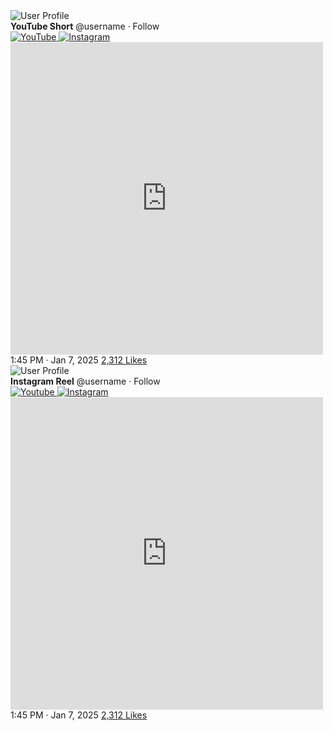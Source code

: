 <div class="reel-container">
    <div class="reel-header">
        <img src="https://pbs.twimg.com/profile_images/1525644036157186055/mo5i70w-_400x400.png" alt="User Profile">
        <div class="reel-info">
            <div class="user-details">
                <strong>YouTube Short</strong>
                <span>@username · Follow</span>
            </div>
            <div class="user-icons">
                <a href="https://utdallas.startuptree.co/forum/2856/Creating-the-Best-Product-For-Startups---Day/Pt.-1" target="_blank">
                    <img src="https://cdn.pixabay.com/photo/2023/04/25/00/48/youtube-7949229_1280.png" alt="YouTube">
                </a>
                <a href="https://utdallas.startuptree.co/forum/2856/Creating-the-Best-Product-For-Startups---Day/Pt.-1" target="_blank">
                    <img src="https://cdn-icons-png.freepik.com/256/15707/15707869.png?semt=ais_hybrid" alt="Instagram">
                </a>
            </div>
        </div>
    </div>
    <div class="reel-content">
        <!-- Embed YouTube Short Link -->
        <iframe width="500" height="500" src="https://www.youtube.com/embed/bbowLXcs9F0?autohide=1&showinfo=0" frameborder="0" allow="autoplay; encrypted-media" allowfullscreen></iframe>
    </div>
    <div class="reel-footer">
        <span>1:45 PM · Jan 7, 2025</span>
        <a href="#">2,312 Likes</a>
    </div>
</div>
<div class="reel-container">
    <div class="reel-header">
        <img src="https://pbs.twimg.com/profile_images/1525644036157186055/mo5i70w-_400x400.png" alt="User Profile">
        <div class="reel-info">
            <div class="user-details">
                <strong>Instagram Reel</strong>
                <span>@username · Follow</span>
            </div>
            <div class="user-icons">
                            <a href="https://utdallas.startuptree.co/forum/2856/Creating-the-Best-Product-For-Startups---Day/Pt.-1" target="_blank">
                    <img src="https://cdn.pixabay.com/photo/2023/04/25/00/48/youtube-7949229_1280.png" alt="Youtube">
                </a>
                <a href="https://utdallas.startuptree.co/forum/2856/Creating-the-Best-Product-For-Startups---Day/Pt.-1" target="_blank">
                    <img src="https://cdn-icons-png.freepik.com/256/15707/15707869.png?semt=ais_hybrid" alt="Instagram">
                </a>
            </div>
        </div>
    </div>
    <div class="reel-content">
        <!-- Embed Instagram Reel Link -->
<iframe src="https://www.instagram.com/reel/DAHlGHApQ2K/embed" width="500" height="500" frameborder="0" scrolling="no" allowtransparency="true"></iframe>
    </div>
    <div class="reel-footer">
        <span>1:45 PM · Jan 7, 2025</span>
        <a href="#">2,312 Likes</a>
    </div>